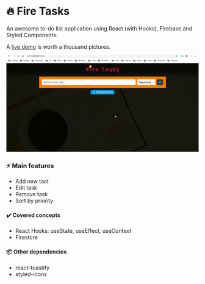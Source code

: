 # :fire: Fire Tasks

An awesome to-do list application using React (with Hooks), Firebase and Styled Components.

A [live demo](https://fire-tasks-a3674.web.app/) is worth a thousand pictures.

![Fire Tasks Screencast](preview.gif)

### :zap: Main features

- Add new tast
- Edit task
- Remove task
- Sort by priority

#### :heavy_check_mark: Covered concepts

- React Hooks: useState, useEffect, useContext
- Firestore

#### :package: Other dependencies

- react-toastify
- styled-icons
